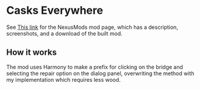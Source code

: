 # Casks Everywhere


See [This link](http://www.nexusmods.com/stardewvalley/mods/0000) for the NexusMods mod page, which has a description, screenshots, and a download of the built mod.

## How it works

The mod uses Harmony to make a prefix for clicking on the bridge and selecting the repair option on the dialog panel, overwriting the method with my implementation which requires less wood.